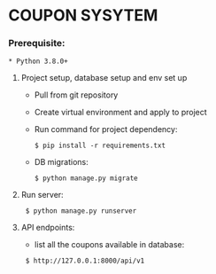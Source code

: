 # COUPON SYSYTEM


### Prerequisite:

    * Python 3.8.0+
   
       
1. Project setup, database setup and env set up

     * Pull from git repository 
     * Create virtual environment and apply to project
     * Run command for project dependency:
        ```
        $ pip install -r requirements.txt
        ```
      
     * DB migrations:
        ```
        $ python manage.py migrate
        ```
2. Run server:
    ```
     $ python manage.py runserver
    ```
3. API endpoints:
    * list all the coupons available in database:

    ```
     $ http://127.0.0.1:8000/api/v1
    ```